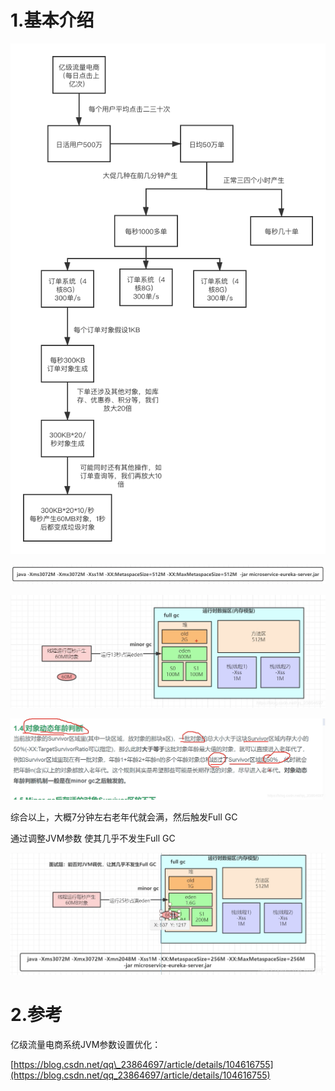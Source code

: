 # 1.基本介绍

![](/static/image/20200302172327547.png)

![](/static/image/20200302172215106.png)

![](/static/image/20200302172404237.png)

![](/static/image/20200302182135872.png)

综合以上，大概7分钟左右老年代就会满，然后触发Full GC

通过调整JVM参数 使其几乎不发生Full GC

![](/static/image/20200302182716630.png)

# 2.参考

亿级流量电商系统JVM参数设置优化：

[https://blog.csdn.net/qq\_23864697/article/details/104616755](https://blog.csdn.net/qq_23864697/article/details/104616755)

